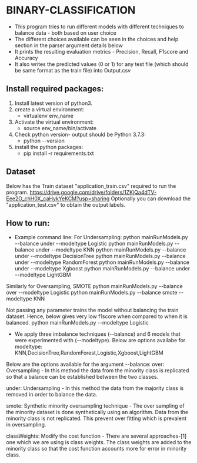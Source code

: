 # BINARY-CLASSIFICATION
- This program tries to run different models with different techniques to balance data - both based on user choice
- The different choices available can be seen in the choices and help section in the parser argument details below
- It prints the resulting evaluation metrics - Precision, Recall, F1score and Accuracy
- It also writes the predicted values (0 or 1) for any test file (which should be same format as the train file) into Output.csv

## Install required packages:
1. Install latest version of python3.
2. create a virtual environment:
   - virtualenv env_name
3. Activate the virtual environment:
   - source env_name/bin/activate
4. Check python version- output should be Python 3.7.3:
   - python --version
4. install the python packages:
   - pip install -r requirements.txt

## Dataset
Below has the Train dataset "application_train.csv" required to run the program.
https://drive.google.com/drive/folders/1ZKjQa4dTV-Eee2O_chH0X_caHykYeKCM?usp=sharing
Optionally you can download the "application_test.csv" to obtain the output labels.

## How to run:

- Example command line:
For Undersampling:
python mainRunModels.py --balance under --modeltype Logistic
python mainRunModels.py --balance under --modeltype KNN
python mainRunModels.py --balance under --modeltype DecisionTree
python mainRunModels.py --balance under --modeltype RandomForest
python mainRunModels.py --balance under --modeltype Xgboost
python mainRunModels.py --balance under --modeltype LightGBM

Similarly for Oversampling, SMOTE
python mainRunModels.py --balance over --modeltype Logistic
python mainRunModels.py --balance smote --modeltype KNN

Not passing any parameter trains the model without balancing the train dataset. Hence, below gives very low f1score when compared to when it is balanced.
python mainRunModels.py --modeltype Logistic

- We apply three imbalance techniques (--balance) and 6 models that were experimented with (--modeltype). 
Below are options availabe for modeltype:
KNN,DecisionTree,RandomForest,Logistic,Xgboost,LightGBM

Below are the options available for the argument --balance:
over:
Oversampling - In this method the data from the minority class is replicated so that a balance can be established between the two classes.

under:
Undersampling - In this method the data from the majority class is removed in order to balance the data.

smote:
Synthetic minority oversampling technique - The over sampling of the minority dataset is done synthetically using an algorithm. Data from the minority class is not replicated. This prevent over fitting which is prevalent in oversampling.

classWeights:
Modify the cost function - There are several approaches-[1] one which we are using is class weights. The class weights are added to the minority class so that the cost function accounts more for error in minority class.
